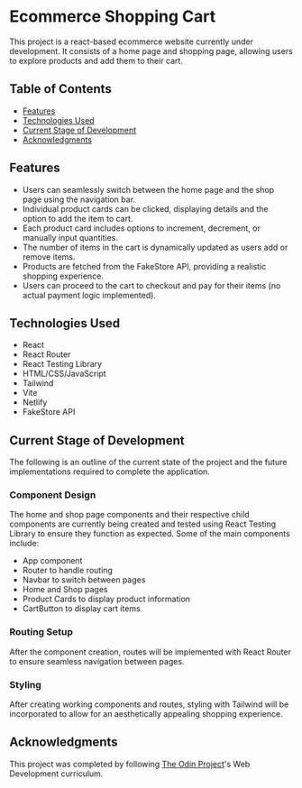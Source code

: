 # Ecommerce Shopping Cart

This project is a react-based ecommerce website currently under development. It consists of a home page and shopping page, allowing users to explore products and add them to their cart.

## Table of Contents
- [Features](#features)
- [Technologies Used](#technologies-used)
- [Current Stage of Development](#current-stage-of-development)
- [Acknowledgments](#acknowledgments)

## Features

- Users can seamlessly switch between the home page and the shop page using the navigation bar.
- Individual product cards can be clicked, displaying details and the option to add the item to cart.
- Each product card includes options to increment, decrement, or manually input quantities.
- The number of items in the cart is dynamically updated as users add or remove items.
- Products are fetched from the FakeStore API, providing a realistic shopping experience.
- Users can proceed to the cart to checkout and pay for their items (no actual payment logic implemented).

## Technologies Used

  - React
  - React Router
  - React Testing Library
  - HTML/CSS/JavaScript
  - Tailwind
  - Vite
  - Netlify
  - FakeStore API

## Current Stage of Development

The following is an outline of the current state of the project and the future implementations required to complete the application.

### Component Design
The home and shop page components and their respective child components are currently being created and tested using React Testing Library to ensure they function as expected. Some of the main components include:
- App component 
- Router to handle routing
- Navbar to switch between pages
- Home and Shop pages
- Product Cards to display product information
- CartButton to display cart items

### Routing Setup
After the component creation, routes will be implemented with React Router to ensure seamless navigation between pages. 

### Styling
After creating working components and routes, styling with Tailwind will be incorporated to allow for an aesthetically appealing shopping experience. 

## Acknowledgments

This project was completed by following [The Odin Project](https://www.theodinproject.com/)'s Web Development curriculum.
